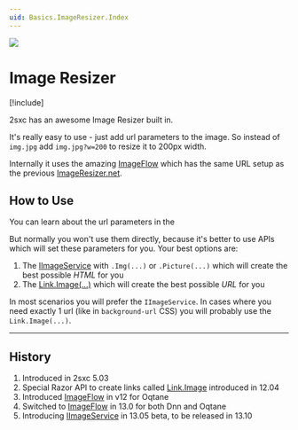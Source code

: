 ```yaml
---
uid: Basics.ImageResizer.Index
---
```


<img src="~/assets/features/image-resizer.svg" class="feature">

# Image Resizer

[!include[](~/pages/basics/stack/_shared-float-summary.md)]
<style>  .context-box-summary .image-resizer    { visibility: visible; } </style>

2sxc has an awesome Image Resizer built in. 

It's really easy to use - just add url parameters to the image. So instead of `img.jpg` add `img.jpg?w=200` to resize it to 200px width. 

Internally it uses the amazing [ImageFlow](https://www.imageflow.io/) which has the same URL setup as the previous [ImageResizer.net](https://imageresizing.net/).

## How to Use

You can learn about the url parameters in the [](xref:Tut.Img.Parameters)

But normally you won't use them directly, because it's better to use APIs which will set these parameters for you. 
Your best options are:

1. The [IImageService](xref:ToSic.Sxc.Services.IImageService) with `.Img(...)` or `.Picture(...)` which will create the best possible _HTML_ for you
1. The [Link.Image(...)](xref:NetCode.DynamicCode.Objects.Link.Image) which will create the best possible _URL_ for you

In most scenarios you will prefer the `IImageService`. 
In cases where you need exactly 1 url (like in `background-url` CSS) you will probably use the `Link.Image(...)`.

---

## History

1. Introduced in 2sxc 5.03
1. Special Razor API to create links called [Link.Image](xref:NetCode.DynamicCode.Objects.Link.Image) introduced in 12.04
1. Introduced [ImageFlow](https://www.imageflow.io/) in v12 for Oqtane
1. Switched to [ImageFlow](https://www.imageflow.io/) in 13.0 for both Dnn and Oqtane
1. Introducing [IImageService](xref:ToSic.Sxc.Services.IImageService) in 13.05 beta, to be released in 13.10